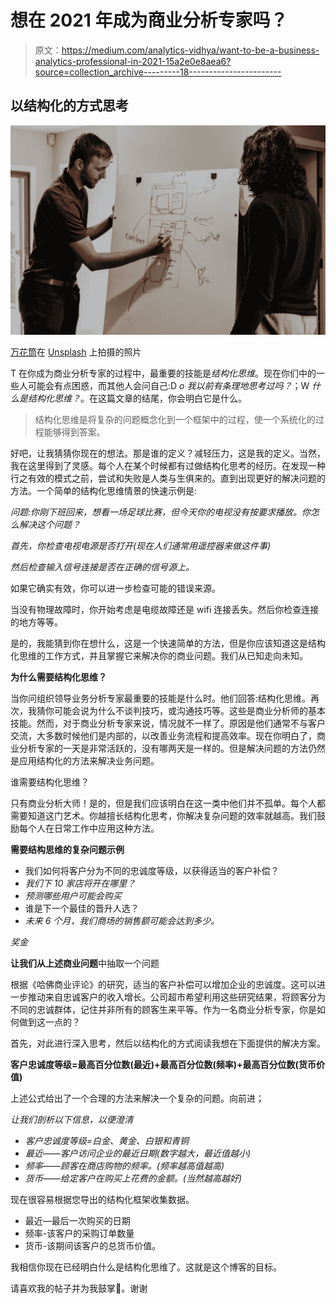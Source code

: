 # 想在 2021 年成为商业分析专家吗？

> 原文：<https://medium.com/analytics-vidhya/want-to-be-a-business-analytics-professional-in-2021-15a2e0e8aea6?source=collection_archive---------18----------------------->

## 以结构化的方式思考

![](img/372a22ebf00d443b7f824959b50473de.png)

[万花筒](https://unsplash.com/@kaleidico?utm_source=unsplash&utm_medium=referral&utm_content=creditCopyText)在 [Unsplash](https://unsplash.com/s/photos/analyst?utm_source=unsplash&utm_medium=referral&utm_content=creditCopyText) 上拍摄的照片

T 在你成为商业分析专家的过程中，最重要的技能是*结构化思维*。现在你们中的一些人可能会有点困惑，而其他人会问自己:D *o 我以前有条理地思考过吗？*；W *什么是结构化思维？*。在这篇文章的结尾，你会明白它是什么。

> 结构化思维是将复杂的问题概念化到一个框架中的过程，使一个系统化的过程能够得到答案。

好吧，让我猜猜你现在的想法。那是谁的定义？减轻压力，这是我的定义。当然，我在这里得到了灵感。每个人在某个时候都有过做结构化思考的经历。在发现一种行之有效的模式之前，尝试和失败是人类与生俱来的。直到出现更好的解决问题的方法。一个简单的结构化思维情景的快速示例是:

*问题:你刚下班回来，想看一场足球比赛，但今天你的电视没有按要求播放。你怎么解决这个问题？*

*首先，你检查电视电源是否打开(现在人们通常用遥控器来做这件事)*

*然后检查输入信号连接是否在正确的信号源上。*

如果它确实有效，你可以进一步检查可能的错误来源。

当没有物理故障时，你开始考虑是电缆故障还是 wifi 连接丢失。然后你检查连接的地方等等。

是的，我能猜到你在想什么，这是一个快速简单的方法，但是你应该知道这是结构化思维的工作方式，并且掌握它来解决你的商业问题。我们从已知走向未知。

**为什么需要结构化思维？**

当你问组织领导业务分析专家最重要的技能是什么时。他们回答:结构化思维。再次，我猜你可能会说为什么不谈判技巧，或沟通技巧等。这些是商业分析师的基本技能。然而，对于商业分析专家来说，情况就不一样了。原因是他们通常不与客户交流，大多数时候他们是内部的，以改善业务流程和提高效率。现在你明白了，商业分析专家的一天是非常活跃的，没有哪两天是一样的。但是解决问题的方法仍然是应用结构化的方法来解决业务问题。

谁需要结构化思维？

只有商业分析大师！是的，但是我们应该明白在这一类中他们并不孤单。每个人都需要知道这门艺术。你越擅长结构化思考，你解决复杂问题的效率就越高。我们鼓励每个人在日常工作中应用这种方法。

**需要结构思维的复杂问题示例**

*   我们如何将客户分为不同的忠诚度等级，以获得适当的客户补偿？
*   *我们下 10 家店将开在哪里？*
*   *预测哪些用户可能会购买*
*   谁是下一个最佳的晋升人选？
*   *未来 6 个月，我们商场的销售额可能会达到多少。*

*奖金*

**让我们从上述商业问题**中抽取一个问题

根据《哈佛商业评论》的研究，适当的客户补偿可以增加企业的忠诚度。这可以进一步推动来自忠诚客户的收入增长。公司超市希望利用这些研究结果，将顾客分为不同的忠诚群体，记住并非所有的顾客生来平等。作为一名商业分析专家，你是如何做到这一点的？

首先，对此进行深入思考，然后以结构化的方式阅读我想在下面提供的解决方案。

**客户忠诚度等级=最高百分位数(最近)+最高百分位数(频率)+最高百分位数(货币价值)**

上述公式给出了一个合理的方法来解决一个复杂的问题。向前进；

*让我们剖析以下信息，以便澄清*

*   *客户忠诚度等级=白金、黄金、白银和青铜*
*   *最近——客户访问企业的最近日期(数字越大，最近值越小)*
*   *频率——顾客在商店购物的频率。(频率越高值越高)*
*   *货币——给定客户在购买上花费的金额。(当然越高越好)*

现在很容易根据您导出的结构化框架收集数据。

*   最近—最后一次购买的日期
*   频率-该客户的采购订单数量
*   货币-该期间该客户的总货币价值。

我相信你现在已经明白什么是结构化思维了。这就是这个博客的目标。

请喜欢我的帖子并为我鼓掌👏。谢谢